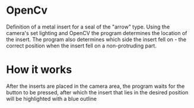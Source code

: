 # OpenCv
Definition of a metal insert for a seal of the "arrow" type. Using the camera's set lighting and OpenCV the program determines the location of the insert.
The program also determines which side the insert fell on - the correct position when the insert fell on a non-protruding part.

# How it works
Аfter the inserts are placed in the camera area, the program waits for the button to be pressed, after which the insert that lies in the desired position will be highlighted with a blue outline
